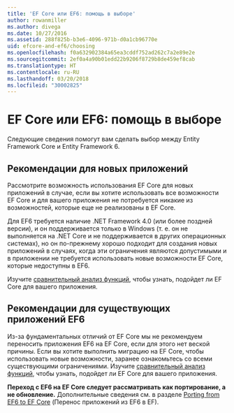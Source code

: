 ```yaml
---
title: 'EF Core или EF6: помощь в выборе'
author: rowanmiller
ms.author: divega
ms.date: 10/27/2016
ms.assetid: 288f825b-b3e6-4096-971b-d0a1cb96770e
uid: efcore-and-ef6/choosing
ms.openlocfilehash: f0a632902384a65ea3cddf752ad262c7a2e89e2e
ms.sourcegitcommit: 2ef0a4a90b01edd22b9206f8729b8de459ef8cab
ms.translationtype: HT
ms.contentlocale: ru-RU
ms.lasthandoff: 03/20/2018
ms.locfileid: "30002825"
---
```

# <a name="ef-core-and-ef6-which-one-is-right-for-you"></a>EF Core или EF6: помощь в выборе

Следующие сведения помогут вам сделать выбор между Entity Framework Core и Entity Framework 6.

## <a name="guidance-for-new-applications"></a>Рекомендации для новых приложений

Рассмотрите возможность использования EF Core для новых приложений в случае, если вы хотите использовать все возможности EF Core и для вашего приложения не потребуется никакие из возможностей, которые еще не реализованы в EF Core.

Для EF6 требуется наличие .NET Framework 4.0 (или более поздней версии), и он поддерживается только в Windows (т. е. он не выполняется на .NET Core и не поддерживается в других операционных системах), но он по-прежнему хорошо подходит для создания новых приложений в случаях, когда эти ограничения являются допустимыми и в приложении не требуется использовать новые возможности EF Core, которые недоступны в EF6.

Изучите [сравнительный анализ функций](features.md), чтобы узнать, подойдет ли EF Core для вашего приложения.

## <a name="guidance-for-existing-ef6-applications"></a>Рекомендации для существующих приложений EF6

Из-за фундаментальных отличий от EF Core мы не рекомендуем переносить приложения EF6 на EF Core, если для этого нет веской причины. Если вы хотите выполнить миграцию на EF Core, чтобы использовать новые возможности, заранее ознакомьтесь со всеми существующими ограничениями. Изучите [сравнительный анализ функций](features.md), чтобы узнать, подойдет ли EF Core для вашего приложения.

**Переход с EF6 на EF Core следует рассматривать как портирование, а не обновление.** Дополнительные сведения см. в разделе [Porting from EF6 to EF Core](porting/index.md) (Перенос приложений из EF6 в EF).
